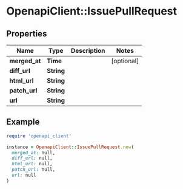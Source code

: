 # OpenapiClient::IssuePullRequest

## Properties

| Name | Type | Description | Notes |
| ---- | ---- | ----------- | ----- |
| **merged_at** | **Time** |  | [optional] |
| **diff_url** | **String** |  |  |
| **html_url** | **String** |  |  |
| **patch_url** | **String** |  |  |
| **url** | **String** |  |  |

## Example

```ruby
require 'openapi_client'

instance = OpenapiClient::IssuePullRequest.new(
  merged_at: null,
  diff_url: null,
  html_url: null,
  patch_url: null,
  url: null
)
```

